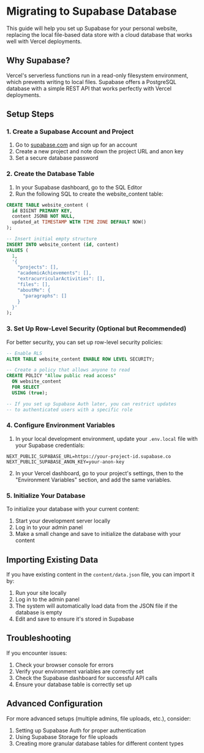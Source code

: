 # Migrating to Supabase Database

This guide will help you set up Supabase for your personal website, replacing the local file-based data store with a cloud database that works well with Vercel deployments.

## Why Supabase?

Vercel's serverless functions run in a read-only filesystem environment, which prevents writing to local files. Supabase offers a PostgreSQL database with a simple REST API that works perfectly with Vercel deployments.

## Setup Steps

### 1. Create a Supabase Account and Project

1. Go to [supabase.com](https://supabase.com/) and sign up for an account
2. Create a new project and note down the project URL and anon key
3. Set a secure database password

### 2. Create the Database Table

1. In your Supabase dashboard, go to the SQL Editor
2. Run the following SQL to create the website_content table:

```sql
CREATE TABLE website_content (
  id BIGINT PRIMARY KEY,
  content JSONB NOT NULL,
  updated_at TIMESTAMP WITH TIME ZONE DEFAULT NOW()
);

-- Insert initial empty structure
INSERT INTO website_content (id, content)
VALUES (
  1, 
  '{
    "projects": [],
    "academicAchievements": [],
    "extracurricularActivities": [],
    "files": [],
    "aboutMe": {
      "paragraphs": []
    }
  }'
);
```

### 3. Set Up Row-Level Security (Optional but Recommended)

For better security, you can set up row-level security policies:

```sql
-- Enable RLS
ALTER TABLE website_content ENABLE ROW LEVEL SECURITY;

-- Create a policy that allows anyone to read
CREATE POLICY "Allow public read access" 
  ON website_content 
  FOR SELECT 
  USING (true);

-- If you set up Supabase Auth later, you can restrict updates
-- to authenticated users with a specific role
```

### 4. Configure Environment Variables

1. In your local development environment, update your `.env.local` file with your Supabase credentials:

```
NEXT_PUBLIC_SUPABASE_URL=https://your-project-id.supabase.co
NEXT_PUBLIC_SUPABASE_ANON_KEY=your-anon-key
```

2. In your Vercel dashboard, go to your project's settings, then to the "Environment Variables" section, and add the same variables.

### 5. Initialize Your Database

To initialize your database with your current content:

1. Start your development server locally
2. Log in to your admin panel
3. Make a small change and save to initialize the database with your content

## Importing Existing Data

If you have existing content in the `content/data.json` file, you can import it by:

1. Run your site locally
2. Log in to the admin panel
3. The system will automatically load data from the JSON file if the database is empty
4. Edit and save to ensure it's stored in Supabase

## Troubleshooting

If you encounter issues:

1. Check your browser console for errors
2. Verify your environment variables are correctly set
3. Check the Supabase dashboard for successful API calls
4. Ensure your database table is correctly set up

## Advanced Configuration

For more advanced setups (multiple admins, file uploads, etc.), consider:

1. Setting up Supabase Auth for proper authentication
2. Using Supabase Storage for file uploads
3. Creating more granular database tables for different content types 